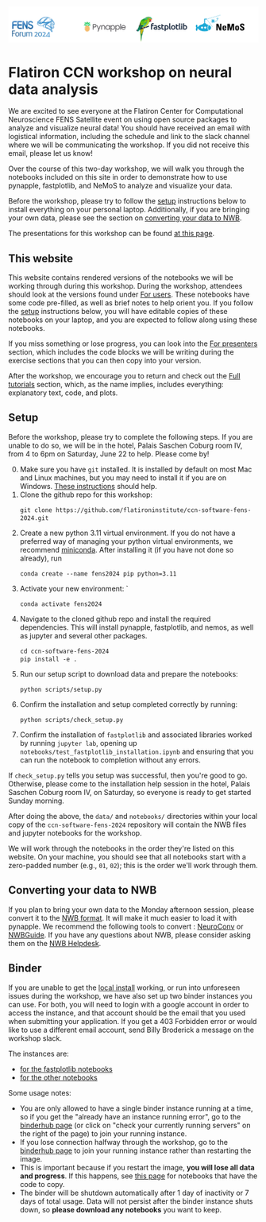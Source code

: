 ![image](assets/banner.jpg)

# Flatiron CCN workshop on neural data analysis

We are excited to see everyone at the Flatiron Center for Computational Neuroscience FENS Satellite event on using open source packages to analyze and visualize neural data! You should have received an email with logistical information, including the schedule and link to the slack channel where we will be communicating the workshop. If you did not receive this email, please let us know!

Over the course of this two-day workshop, we will walk you through the notebooks included on this site in order to demonstrate how to use pynapple, fastplotlib, and NeMoS to analyze and visualize your data.

Before the workshop, please try to follow the [setup](#setup) instructions below to install everything on your personal laptop. Additionally, if you are bringing your own data, please see the section on [converting your data to NWB](#converting-your-data-to-nwb).

The presentations for this workshop can be found [at this page](https://neurorse.flatironinstitute.org/workshops/fens-2024).

## This website

This website contains rendered versions of the notebooks we will be working through during this workshop. During the workshop, attendees should look at the versions found under [For users](generated/for_users). These notebooks have some code pre-filled, as well as brief notes to help orient you. If you follow the [setup](#setup) instructions below, you will have editable copies of these notebooks on your laptop, and you are expected to follow along using these notebooks.

If you miss something or lose progress, you can look into the [For presenters](generated/just_code) section, which includes the code blocks we will be writing during the exercise sections that you can then copy into your version.

After the workshop, we encourage you to return and check out the [Full tutorials](generated/gallery) section, which, as the name implies, includes everything: explanatory text, code, and plots.

## Setup

Before the workshop, please try to complete the following steps. If you are unable to do so, we will be in the hotel, Palais Saschen Coburg room IV, from 4 to 6pm on Saturday, June 22 to help. Please come by!

0. Make sure you have `git` installed. It is installed by default on most Mac and Linux machines, but you may need to install it if you are on Windows. [These instructions](https://github.com/git-guides/install-git) should help.
1. Clone the github repo for this workshop:
   ```shell
   git clone https://github.com/flatironinstitute/ccn-software-fens-2024.git
   ```
2. Create a new python 3.11 virtual environment. If you do not have a preferred way of managing your python virtual environments, we recommend [miniconda](https://docs.anaconda.com/free/miniconda/). After installing it (if you have not done so already), run 
    ```shell
    conda create --name fens2024 pip python=3.11
    ```
3. Activate your new environment: `
    ```shell
    conda activate fens2024
    ```
4. Navigate to the cloned github repo and install the required dependencies. This will install pynapple, fastplotlib, and nemos, as well as jupyter and several other packages.
    ```shell
    cd ccn-software-fens-2024
    pip install -e .
    ```
5. Run our setup script to download data and prepare the notebooks:
    ```shell
    python scripts/setup.py
    ```
6. Confirm the installation and setup completed correctly by running:
    ```shell
    python scripts/check_setup.py
    ```
7. Confirm the installation of `fastplotlib` and associated libraries worked by running `jupyter lab`, opening up `notebooks/test_fastplotlib_installation.ipynb` and ensuring that you can run the notebook to completion without any errors.

If `check_setup.py` tells you setup was successful, then you're good to go. Otherwise, please come to the installation help session in the hotel, Palais Saschen Coburg room IV, on Saturday, so everyone is ready to get started Sunday morning.

After doing the above, the `data/` and `notebooks/` directories within your local copy of the `ccn-software-fens-2024` repository will contain the NWB files and jupyter notebooks for the workshop.

We will work through the notebooks in the order they're listed on this website. On your machine, you should see that all notebooks start with a zero-padded number (e.g., `01`, `02`); this is the order we'll work through them.

## Converting your data to NWB

If you plan to bring your own data to the Monday afternoon session, please convert it to the [NWB format](https://pynwb.readthedocs.io/). It will make it much easier to load it with pynapple. We recommend the following tools to convert : [NeuroConv](https://neuroconv.readthedocs.io/en/main/) or [NWBGuide](https://nwb-guide.readthedocs.io/en/latest/). If you have any questions about NWB, please consider asking them on the [NWB Helpdesk](https://github.com/NeurodataWithoutBorders/helpdesk/discussions).

## Binder

If you are unable to get the [local install](#setup) working, or run into unforeseen issues during the workshop, we have also set up two binder instances you can use. For both, you will need to login with a google account in order to access the instance, and that account should be the email that you used when submitting your application. If you get a 403 Forbidden error or would like to use a different email account, send Billy Broderick a message on the workshop slack.

The instances are:
- [for the fastplotlib notebooks](https://binder.flatironinstitute.org/~kkolar/fpl)
- [for the other notebooks](https://binder.flatironinstitute.org/~wbroderick/fens2024)

Some usage notes:

- You are only allowed to have a single binder instance running at a time, so if you get the "already have an instance running error", go to the [binderhub page](https://binder.flatironinstitute.org/hub/hub/home) (or click on "check your currently running servers" on the right of the page) to join your running instance.
- If you lose connection halfway through the workshop, go to the [binderhub page](https://binder.flatironinstitute.org/hub/hub/home) to join your running instance rather than restarting the image.
- This is important because if you restart the image, **you will lose all data and progress**. If this happens, see [this page](https://flatironinstitute.github.io/ccn-software-fens-2024/generated/just_code/) for notebooks that have the code to copy.
- The binder will be shutdown automatically after 1 day of inactivity or 7 days of total usage. Data will not persist after the binder instance shuts down, so **please download any notebooks** you want to keep.
